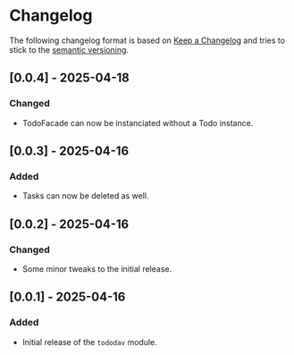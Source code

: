 # Changelog

The following changelog format is based on [Keep a Changelog](https://keepachangelog.com/en/1.0.0/) and tries to stick to the [semantic versioning](https://semver.org/spec/v2.0.0.html).

## [0.0.4] - 2025-04-18
### Changed
- TodoFacade can now be instanciated without a Todo instance.


## [0.0.3] - 2025-04-16
### Added
- Tasks can now be deleted as well.


## [0.0.2] - 2025-04-16
### Changed
- Some minor tweaks to the initial release.


## [0.0.1] - 2025-04-16
### Added
- Initial release of the `tododav` module.